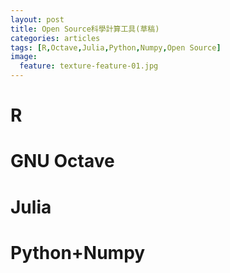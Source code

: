 ```yaml
---
layout: post
title: Open Source科學計算工具(草稿)
categories: articles
tags: [R,Octave,Julia,Python,Numpy,Open Source]
image:
  feature: texture-feature-01.jpg
---
```

# R

# GNU Octave

# Julia

# Python+Numpy